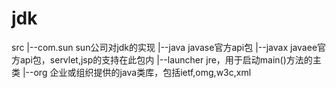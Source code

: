 # jdk
src
  |--com.sun  sun公司对jdk的实现
  |--java     javase官方api包
  |--javax    javaee官方api包，servlet,jsp的支持在此包内
  |--launcher jre，用于启动main()方法的主类
  |--org      企业或组织提供的java类库，包括ietf,omg,w3c,xml
